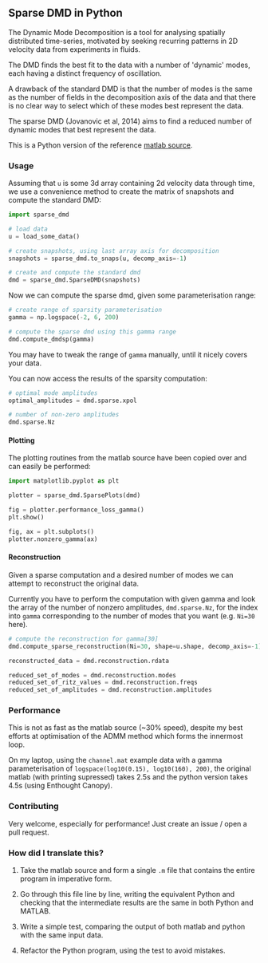 ## Sparse DMD in Python

The Dynamic Mode Decomposition is a tool for analysing spatially
distributed time-series, motivated by seeking recurring patterns in
2D velocity data from experiments in fluids.

The DMD finds the best fit to the data with a number of 'dynamic'
modes, each having a distinct frequency of oscillation.

A drawback of the standard DMD is that the number of modes is the
same as the number of fields in the decomposition axis of the data
and that there is no clear way to select which of these modes best
represent the data.

The sparse DMD (Jovanovic et al, 2014) aims to find a reduced number
of dynamic modes that best represent the data.

This is a Python version of the reference [matlab source][matlab_source].

[matlab_source]: http://www.ece.umn.edu/users/mihailo//software/dmdsp/download.html


### Usage

Assuming that `u` is some 3d array containing 2d velocity data
through time, we use a convenience method to create the matrix of
snapshots and compute the standard DMD:

```python
import sparse_dmd

# load data
u = load_some_data()

# create snapshots, using last array axis for decomposition
snapshots = sparse_dmd.to_snaps(u, decomp_axis=-1)

# create and compute the standard dmd
dmd = sparse_dmd.SparseDMD(snapshots)
```

Now we can compute the sparse dmd, given some parameterisation
range:

```python
# create range of sparsity parameterisation
gamma = np.logspace(-2, 6, 200)

# compute the sparse dmd using this gamma range
dmd.compute_dmdsp(gamma)
```

You may have to tweak the range of `gamma` manually, until it nicely
covers your data.

You can now access the results of the sparsity computation:

```python
# optimal mode amplitudes
optimal_amplitudes = dmd.sparse.xpol

# number of non-zero amplitudes
dmd.sparse.Nz
```

#### Plotting

The plotting routines from the matlab source have been copied over
and can easily be performed:

```python
import matplotlib.pyplot as plt

plotter = sparse_dmd.SparsePlots(dmd)

fig = plotter.performance_loss_gamma()
plt.show()

fig, ax = plt.subplots()
plotter.nonzero_gamma(ax)
```

#### Reconstruction

Given a sparse computation and a desired number of modes we can
attempt to reconstruct the original data.

Currently you have to perform the computation with given gamma and
look the array of the number of nonzero amplitudes, `dmd.sparse.Nz`,
for the index into `gamma` corresponding to the number of modes that
you want (e.g. `Ni=30` here).

```python
# compute the reconstruction for gamma[30]
dmd.compute_sparse_reconstruction(Ni=30, shape=u.shape, decomp_axis=-1)

reconstructed_data = dmd.reconstruction.rdata

reduced_set_of_modes = dmd.reconstruction.modes
reduced_set_of_ritz_values = dmd.reconstruction.freqs
reduced_set_of_amplitudes = dmd.reconstruction.amplitudes
```


### Performance

This is not as fast as the matlab source (~30% speed), despite my
best efforts at optimisation of the ADMM method which forms the
innermost loop.

On my laptop, using the `channel.mat` example data with a gamma
parameterisation of `logspace(log10(0.15), log10(160), 200)`, the
original matlab (with printing supressed) takes 2.5s and the python
version takes 4.5s (using Enthought Canopy).


### Contributing

Very welcome, especially for performance! Just create an issue /
open a pull request.


### How did I translate this?

1. Take the matlab source and form a single `.m` file that
   contains the entire program in imperative form.

2. Go through this file line by line, writing the equivalent
   Python and checking that the intermediate results are
   the same in both Python and MATLAB.

3. Write a simple test, comparing the output of both matlab and
   python with the same input data.

4. Refactor the Python program, using the test to avoid mistakes.

